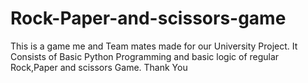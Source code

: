 # Rock-Paper-and-scissors-game
This is a game me and Team mates made for our University Project. It Consists of Basic Python Programming and basic logic of regular Rock,Paper and scissors Game.
Thank You
